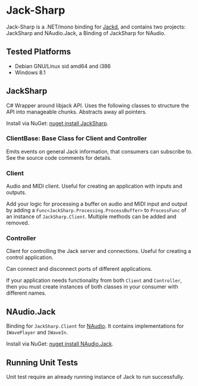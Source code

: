 # Jack-Sharp
Jack-Sharp is a .NET/mono binding for [Jackd](http://jackaudio.org/), and contains two projects: JackSharp and NAudio.Jack, a Binding of JackSharp for NAudio.

## Tested Platforms
* Debian GNU/Linux sid amd64 and i386
* Windows 8.1

## JackSharp
C# Wrapper around libjack API. Uses the following classes to structure the API into manageable chunks. Abstracts away all pointers.

Install via NuGet: [nuget install JackSharp](https://www.nuget.org/packages/JackSharp/).

### ClientBase: Base Class for Client and Controller
Emits events on general Jack information, that consumers can subscribe to. See the source code comments for details.

### Client
Audio and MIDI client. Useful for creating an application with inputs and outputs.

Add your logic for processing a buffer on audio and MIDI input and output by adding a `Func<JackSharp.Processing.ProcessBuffer>` to `ProcessFunc` of an instance of `JackSharp.Client`. Multiple methods can be added and removed.

### Controller
Client for controlling the Jack server and connections. Useful for creating a control application.

Can connect and disconnect ports of different applications.

If your application needs functionality from both `Client` and `Controller`, then you must create instances of both classes in your consumer with different names.

## NAudio.Jack
Binding for `JackSharp.Client` for [NAudio](https://github.com/naudio). It contains implementations for `IWavePlayer` and `IWaveIn`.

Install via NuGet: [nuget install NAudio.Jack](https://www.nuget.org/packages/NAudio.Jack/).

## Running Unit Tests
Unit test require an already running instance of Jack to run successfully. 
